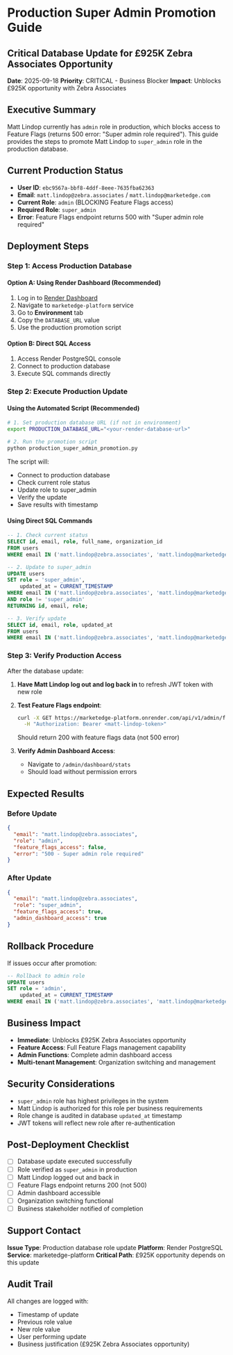 # Production Super Admin Promotion Guide
## Critical Database Update for £925K Zebra Associates Opportunity

**Date**: 2025-09-18
**Priority**: CRITICAL - Business Blocker
**Impact**: Unblocks £925K opportunity with Zebra Associates

## Executive Summary

Matt Lindop currently has `admin` role in production, which blocks access to Feature Flags (returns 500 error: "Super admin role required"). This guide provides the steps to promote Matt Lindop to `super_admin` role in the production database.

## Current Production Status

- **User ID**: `ebc9567a-bbf8-4ddf-8eee-7635fba62363`
- **Email**: `matt.lindop@zebra.associates` / `matt.lindop@marketedge.com`
- **Current Role**: `admin` (BLOCKING Feature Flags access)
- **Required Role**: `super_admin`
- **Error**: Feature Flags endpoint returns 500 with "Super admin role required"

## Deployment Steps

### Step 1: Access Production Database

#### Option A: Using Render Dashboard (Recommended)
1. Log in to [Render Dashboard](https://dashboard.render.com)
2. Navigate to `marketedge-platform` service
3. Go to **Environment** tab
4. Copy the `DATABASE_URL` value
5. Use the production promotion script

#### Option B: Direct SQL Access
1. Access Render PostgreSQL console
2. Connect to production database
3. Execute SQL commands directly

### Step 2: Execute Production Update

#### Using the Automated Script (Recommended)

```bash
# 1. Set production database URL (if not in environment)
export PRODUCTION_DATABASE_URL="<your-render-database-url>"

# 2. Run the promotion script
python production_super_admin_promotion.py
```

The script will:
- Connect to production database
- Check current role status
- Update role to super_admin
- Verify the update
- Save results with timestamp

#### Using Direct SQL Commands

```sql
-- 1. Check current status
SELECT id, email, role, full_name, organization_id
FROM users
WHERE email IN ('matt.lindop@zebra.associates', 'matt.lindop@marketedge.com');

-- 2. Update to super_admin
UPDATE users
SET role = 'super_admin',
    updated_at = CURRENT_TIMESTAMP
WHERE email IN ('matt.lindop@zebra.associates', 'matt.lindop@marketedge.com')
AND role != 'super_admin'
RETURNING id, email, role;

-- 3. Verify update
SELECT id, email, role, updated_at
FROM users
WHERE email IN ('matt.lindop@zebra.associates', 'matt.lindop@marketedge.com');
```

### Step 3: Verify Production Access

After the database update:

1. **Have Matt Lindop log out and log back in** to refresh JWT token with new role
2. **Test Feature Flags endpoint**:
   ```bash
   curl -X GET https://marketedge-platform.onrender.com/api/v1/admin/feature-flags \
     -H "Authorization: Bearer <matt-lindop-token>"
   ```
   Should return 200 with feature flags data (not 500 error)

3. **Verify Admin Dashboard Access**:
   - Navigate to `/admin/dashboard/stats`
   - Should load without permission errors

## Expected Results

### Before Update
```json
{
  "email": "matt.lindop@zebra.associates",
  "role": "admin",
  "feature_flags_access": false,
  "error": "500 - Super admin role required"
}
```

### After Update
```json
{
  "email": "matt.lindop@zebra.associates",
  "role": "super_admin",
  "feature_flags_access": true,
  "admin_dashboard_access": true
}
```

## Rollback Procedure

If issues occur after promotion:

```sql
-- Rollback to admin role
UPDATE users
SET role = 'admin',
    updated_at = CURRENT_TIMESTAMP
WHERE email IN ('matt.lindop@zebra.associates', 'matt.lindop@marketedge.com');
```

## Business Impact

- **Immediate**: Unblocks £925K Zebra Associates opportunity
- **Feature Access**: Full Feature Flags management capability
- **Admin Functions**: Complete admin dashboard access
- **Multi-tenant Management**: Organization switching and management

## Security Considerations

- `super_admin` role has highest privileges in the system
- Matt Lindop is authorized for this role per business requirements
- Role change is audited in database `updated_at` timestamp
- JWT tokens will reflect new role after re-authentication

## Post-Deployment Checklist

- [ ] Database update executed successfully
- [ ] Role verified as `super_admin` in production
- [ ] Matt Lindop logged out and back in
- [ ] Feature Flags endpoint returns 200 (not 500)
- [ ] Admin dashboard accessible
- [ ] Organization switching functional
- [ ] Business stakeholder notified of completion

## Support Contact

**Issue Type**: Production database role update
**Platform**: Render PostgreSQL
**Service**: marketedge-platform
**Critical Path**: £925K opportunity depends on this update

## Audit Trail

All changes are logged with:
- Timestamp of update
- Previous role value
- New role value
- User performing update
- Business justification (£925K Zebra Associates opportunity)